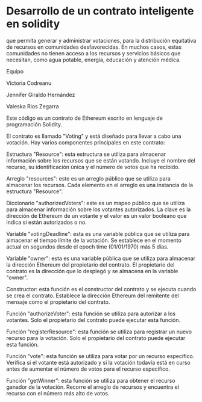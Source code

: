 # Desarrollo de un contrato inteligente en solidity
que permita generar y administrar votaciones, para la distribución equitativa de recursos en comunidades desfavorecidas. En muchos casos, estas comunidades no tienen acceso a los recursos y servicios básicos que necesitan, como agua potable, energía, educación y atención médica.

Equipo

Victoria Codreanu

Jennifer Giraldo Hernández

Valeska Rios Zegarra

Este código es un contrato de Ethereum escrito en lenguaje de programación Solidity.

El contrato es llamado "Voting" y está diseñado para llevar a cabo una votación. Hay varios componentes principales en este contrato:

Estructura "Resource": esta estructura se utiliza para almacenar información sobre los recursos que se están votando. Incluye el nombre del recurso, su identificación única y el número de votos que ha recibido.

Arreglo "resources": este es un arreglo público que se utiliza para almacenar los recursos. Cada elemento en el arreglo es una instancia de la estructura "Resource".

Diccionario "authorizedVoters": este es un mapeo público que se utiliza para almacenar información sobre los votantes autorizados. La clave es la dirección de Ethereum de un votante y el valor es un valor booleano que indica si están autorizados o no.

Variable "votingDeadline": esta es una variable pública que se utiliza para almacenar el tiempo límite de la votación. Se establece en el momento actual en segundos desde el epoch time (01/01/1970) más 5 días.

Variable "owner": esta es una variable pública que se utiliza para almacenar la dirección Ethereum del propietario del contrato. El propietario del contrato es la dirección que lo desplegó y se almacena en la variable "owner".

Constructor: esta función es el constructor del contrato y se ejecuta cuando se crea el contrato. Establece la dirección Ethereum del remitente del mensaje como el propietario del contrato.

Función "authorizeVoter": esta función se utiliza para autorizar a los votantes. Solo el propietario del contrato puede ejecutar esta función.

Función "registerResource": esta función se utiliza para registrar un nuevo recurso para la votación. Solo el propietario del contrato puede ejecutar esta función.

Función "vote": esta función se utiliza para votar por un recurso específico. Verifica si el votante está autorizado y si la votación todavía está en curso antes de aumentar el número de votos para el recurso específico.

Función "getWinner": esta función se utiliza para obtener el recurso ganador de la votación. Recorre el arreglo de recursos y encuentra el recurso con el número más alto de votos.
